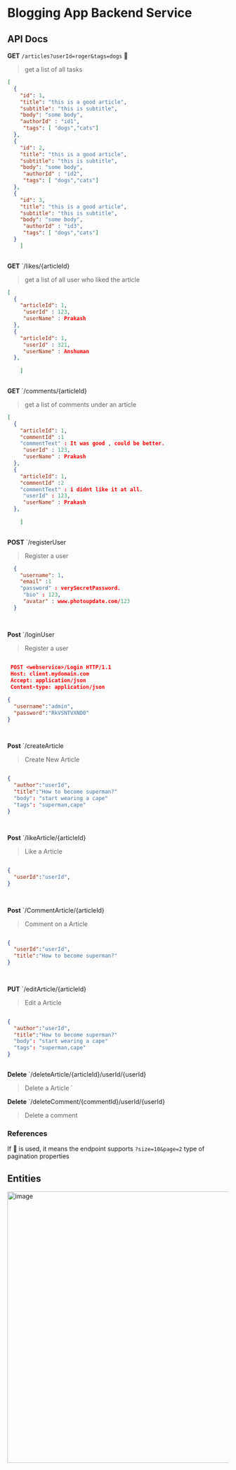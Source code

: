 # Blogging App Backend Service 

## API Docs 

**GET** `/articles?userId=roger&tags=dogs` 📄  
> get a list of all tasks 
 
```json
[
  {
    "id": 1,
    "title": "this is a good article",
    "subtitle": "this is subtitle",
    "body": "some body",
    "authorId" : "id1",
     "tags": [ "dogs","cats"]
  },
  {
    "id": 2,
    "title": "this is a good article",
    "subtitle": "this is subtitle",
    "body": "some body",
     "authorId" : "id2",
     "tags": [ "dogs","cats"]
  },
  {
    "id": 3,
    "title": "this is a good article",
    "subtitle": "this is subtitle",
    "body": "some body",
     "authorId" : "id3",
     "tags": [ "dogs","cats"]
  }
    ]
 
```

**GET** `/likes/{articleId}
> get a list of all user who liked the article  
 
```json
[
  {
    "articleId": 1,
     "userId" : 123,
     "userName" : Prakash
  },
  {
    "articleId": 1,
     "userId" : 321,
     "userName" : Anshuman
  },
  
    ]
 
```

**GET** `/comments/{articleId}
> get a list of comments under an article  
 
```json
[
  {
    "articleId": 1,
    "commentId" :1
    "commentText" : It was good , could be better.
     "userId" : 123,
     "userName" : Prakash
  },
  {
    "articleId": 1,
    "commentId" :2
    "commentText" : i didnt like it at all.
     "userId" : 123,
     "userName" : Prakash
  },
  
    ]
 
```

**POST** `/registerUser
> Register a user  
 
```json
  {
    "username": 1,
    "email" :1
    "password" : verySecretPassword.
     "bio" : 123,
     "avatar" : www.photoupdate.com/123
  }
  
 
```

**Post** `/loginUser
> Register a user  
 
```json
 
 POST <webservice>/Login HTTP/1.1
 Host: client.mydomain.com
 Accept: application/json
 Content-type: application/json

{ 
  "username":"admin",
  "password":"RkVSNTVXND0"
}
  
 
```

**Post** `/createArticle
> Create New Article 
 
```json

{ 
  "author":"userId",
  "title":"How to become superman?"
  "body": "start wearing a cape"
  "tags": "superman,cape"
}
  
 
```

**Post** `/likeArticle/{articleId}
> Like a Article 
 
```json

{ 
  "userId":"userId",
}
  
 
```

**Post** `/CommentArticle/{articleId}
> Comment on a Article 
 
```json

{ 
  "userId":"userId",
  "title":"How to become superman?"
}
  
 
```

**PUT** `/editArticle/{articleId}
> Edit a Article 
 
```json

{ 
  "author":"userId",
  "title":"How to become superman?"
  "body": "start wearing a cape"
  "tags": "superman,cape"
}
  
```
**Delete** `/deleteArticle/{articleId}/userId/{userId}
> Delete a Article 
`

**Delete** `/deleteComment/{commentId}/userId/{userId}
> Delete a comment 
 


### References 

If 📄 is used, it means the endpoint supports `?size=10&page=2` type of pagination properties 

## Entities 

<img width="617" alt="image" src="https://user-images.githubusercontent.com/10246491/181072385-77de2953-cdb7-42fe-bbd8-2f8b93b91cc5.png">
